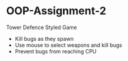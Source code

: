 # OOP-Assignment-2
Tower Defence Styled Game

- Kill bugs as they spawn
- Use mouse to select weapons and kill bugs
- Prevent bugs from reaching CPU
